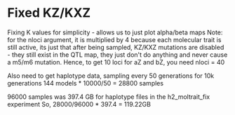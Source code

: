 # Fixed KZ/KXZ

Fixing K values for simplicity - allows us to just plot alpha/beta maps
Note: for the nloci argument, it is multiplied by 4 because each molecular trait is still active, its
just that after being sampled, KZ/KXZ mutations are disabled - they still exist in the QTL map, they just
don't do anything and never cause a m5/m6 mutation. Hence, to get 10 loci for aZ and bZ, you need nloci = 40

Also need to get haplotype data, sampling every 50 generations for 10k generations
144 models * 10000/50 = 28800 samples

96000 samples was 397.4 GB for haplotype files in the h2_moltrait_fix experiment
So, 28000/96000 * 397.4 = 119.22GB